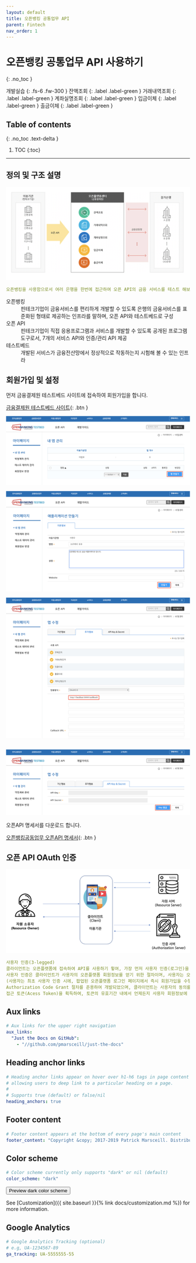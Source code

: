 ```yaml
---
layout: default
title: 오픈뱅킹 공통업무 API
parent: Fintech
nav_order: 1
---
```


# 오픈뱅킹 공통업무 API 사용하기
{: .no_toc }

개발실습
{: .fs-6 .fw-300 }
잔액조회
{: .label .label-green }
거래내역조회
{: .label .label-green } 
계좌실명조회
{: .label .label-green }
입금이체
{: .label .label-green }
출금이체
{: .label .label-green }

## Table of contents
{: .no_toc .text-delta }

1. TOC
{:toc}

---

## 정의 및 구조 설명

![](/assets/images/fintech/bankingApi/banking1.png)
```yaml
오픈뱅킹을 사용함으로서 여러 은행을 한번에 접근하여 오픈 API의 금융 서비스를 테스트 해보거나 상용화 할 수 있다.
```

<dl>
    <dt>오픈뱅킹 </dt>
    <dd>
    핀테크기업이 금융서비스를 편리하게 개발할 수 있도록 은행의 금융서비스를 표준화된 형태로 제공하는 인프라를 말하며, 오픈 API와 테스트베드로 구성
    </dd>
    <dt>오픈 API </dt>
    <dd>핀테크기업이 직접 응용프로그램과 서비스를 개발할 수 있도록 공개된 프로그램 도구로서, 7개의 서비스 API와 인증/관리 API 제공</dd>
    <dt>테스트베드</dt>
    <dd>개발된 서비스가 금융전산망에서 정상적으로 작동하는지 시험해 볼 수 있는 인프라</dd>
</dl>



## 회원가입 및 설정

먼저 금융결제원 테스트베드 사이트에 접속하여 회원가입을 합니다.

[금융결제원 테스트베드 사이트](https://developers.open-platform.or.kr){: .btn }


![](/assets/images/fintech/bankingApi/banking2.png)


![](/assets/images/fintech/bankingApi/banking3.png)


![](/assets/images/fintech/bankingApi/banking4.png)
```yaml

```

![](/assets/images/fintech/bankingApi/banking5.png)

오픈API 명세서를 다운로드 합니다.

[오픈뱅킹공동업무 오픈API 명세서](https://developers.openbanking.or.kr/guide/sdkdownload/2016077){: .btn }


## 오픈 API OAuth 인증

![](/assets/images/fintech/bankingApi/banking6.png)

```yaml
사용자 인증(3-legged)
클라이언트는 오픈플랫폼에 접속하여 API를 사용하기 윟여, 가장 먼저 사용자 인증(로그인)을 수행하여야 합니다.
사용자 인증은 클라이언트가 사용자의 오픈플랫폼 회원정보를 얻기 위한 절차이며, 사용자는 오픈플랫폼에 회원가입이 되어있어야 합니다.
(사용자는 최초 사용자 인증 시에, 팝업된 오픈플랫폼 로그인 페이지에서 즉시 회원가입을 수행할 수도 있습니다.) 동 절차는 OAuth 2.0의
Authorization Code Grant 절차를 준용하여 개발되었으며, 클라이언트는 사용자의 동의를 먼저 획득한 후에 이어서 오픈플랫폼 서버로부터
접근 토큰(Acess Token)을 획득하여, 토큰의 유효기간 내에서 언제든지 사용자 회원정보에 접근할 수 있습니다.
```

## Aux links

```yaml
# Aux links for the upper right navigation
aux_links:
  "Just the Docs on GitHub":
    - "//github.com/pmarsceill/just-the-docs"
```

## Heading anchor links

```yaml
# Heading anchor links appear on hover over h1-h6 tags in page content
# allowing users to deep link to a particular heading on a page.
#
# Supports true (default) or false/nil
heading_anchors: true
```

## Footer content

```yaml
# Footer content appears at the bottom of every page's main content
footer_content: "Copyright &copy; 2017-2019 Patrick Marsceill. Distributed by an <a href=\"https://github.com/pmarsceill/just-the-docs/tree/master/LICENSE.txt\">MIT license.</a>"
```

## Color scheme

```yaml
# Color scheme currently only supports "dark" or nil (default)
color_scheme: "dark"
```
<button class="btn js-toggle-dark-mode">Preview dark color scheme</button>


<script type="text/javascript" src="{{ absolute_url }}"></script>

See [Customization]({{ site.baseurl }}{% link docs/customization.md %}) for more information.

## Google Analytics

```yaml
# Google Analytics Tracking (optional)
# e.g, UA-1234567-89
ga_tracking: UA-5555555-55
```
